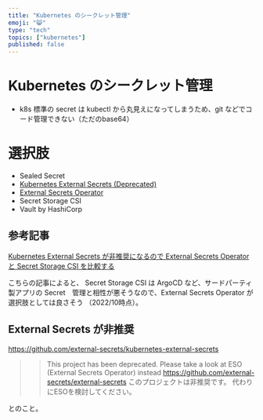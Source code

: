 ```yaml
---
title: "Kubernetes のシークレット管理"
emoji: "😸"
type: "tech"
topics: ["kubernetes"]
published: false
---
```


# Kubernetes のシークレット管理

* k8s 標準の secret は kubectl から丸見えになってしまうため、git などでコード管理できない（ただのbase64）

# 選択肢

* Sealed Secret
* [Kubernetes External Secrets (Deprecated)](https://github.com/external-secrets/kubernetes-external-secrets)
* [External Secrets Operator](https://external-secrets.io/v0.6.0/)
* Secret Storage CSI
* Vault by HashiCorp

## 参考記事
[Kubernetes External Secrets が非推奨になるので External Secrets Operator と Secret Storage CSI を比較する](https://mixi-developers.mixi.co.jp/compare-eso-with-secret-csi-846ed8b1c9b)

こちらの記事によると、 Secret Storage CSI は ArgoCD など、サードパーティ製アプリの Secret　管理と相性が悪そうなので、External Secrets Operator が選択肢としては良さそう （2022/10時点）。


## External Secrets が非推奨

https://github.com/external-secrets/kubernetes-external-secrets

>> This project has been deprecated. Please take a look at ESO (External Secrets Operator) instead https://github.com/external-secrets/external-secrets
> このプロジェクトは非推奨です。 代わりにESOを検討してください。

とのこと。

